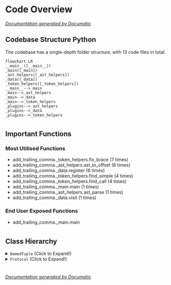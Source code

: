 # Code Overview

[_Documentation generated by Documatic_](https://www.documatic.com)

<!---Documatic-section-Codebase Structure Python-start--->
## Codebase Structure Python

The codebase has a single-depth folder structure,
                with 13 code files in total.

<!---Documatic-block-system_architecture-start--->
```mermaid
flowchart LR
__main__([__main__])
_main([_main])
_ast_helpers([_ast_helpers])
_data([_data])
_token_helpers([_token_helpers])
__main__-->_main
_main-->_ast_helpers
_main-->_data
_main-->_token_helpers
_plugins-->_ast_helpers
_plugins-->_data
_plugins-->_token_helpers
```
<!---Documatic-block-system_architecture-end--->

# #
<!---Documatic-section-Codebase Structure Python-end--->

<!---Documatic-section-Important Functions-start--->
## Important Functions

<!---Documatic-block-important_funcs-start--->
<!---Documatic-block-most_used_funcs-start--->
### Most Utilised Functions

* add_trailing_comma._token_helpers.fix_brace (7 times)
* add_trailing_comma._ast_helpers.ast_to_offset (6 times)
* add_trailing_comma._data.register (6 times)
* add_trailing_comma._token_helpers.find_simple (4 times)
* add_trailing_comma._token_helpers.find_call (4 times)
* add_trailing_comma._main.main (1 times)
* add_trailing_comma._ast_helpers.ast_parse (1 times)
* add_trailing_comma._data.visit (1 times)
<!---Documatic-block-most_used_funcs-end--->

<!---Documatic-block-end_user_funcs-start--->
### End User Exposed Functions

* add_trailing_comma._main.main
<!---Documatic-block-end_user_funcs-end--->
<!---Documatic-block-important_funcs-end--->

# #
<!---Documatic-section-Important Functions-end--->

<!---Documatic-section-Class Hierarchy-start--->
## Class Hierarchy

<!---Documatic-block-NamedTuple-start--->
<details>
	<summary><code>NamedTuple</code> (Click to Expand!)</summary>

* add_trailing_comma._data.State
* add_trailing_comma._token_helpers.Fix
</details>
<!---Documatic-block-NamedTuple-end--->

<!---Documatic-block-Protocol-start--->
<details>
	<summary><code>Protocol</code> (Click to Expand!)</summary>

* add_trailing_comma._data.ASTCallbackMapping
</details>
<!---Documatic-block-Protocol-end--->

# #
<!---Documatic-section-Class Hierarchy-end--->

[_Documentation generated by Documatic_](https://www.documatic.com)